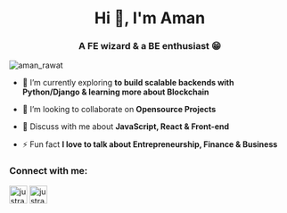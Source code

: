 <h1 align="center">Hi 👋, I'm Aman</h1>
<h3 align="center">A FE wizard & a BE enthusiast 😁</h3>

<p align="left"> <img src="https://komarev.com/ghpvc/?username=justrawat&label=Profile%20views&color=0e75b6&style=flat" alt="aman_rawat" /></p>

- 🌱 I’m currently exploring **to build scalable backends with Python/Django & learning more about Blockchain**

- 👯 I’m looking to collaborate on **Opensource Projects**

- 💬 Discuss with me about **JavaScript, React & Front-end**

- ⚡ Fun fact **I love to talk about Entrepreneurship, Finance & Business**

<h3 align="left">Connect with me:</h3>
<p align="left">
<a href="https://www.linkedin.com/in/justrawat/" target="_blank"><img align="center" src="https://upload.wikimedia.org/wikipedia/commons/thumb/8/81/LinkedIn_icon.svg/2048px-LinkedIn_icon.svg.png" alt="justrawat" height="32" width="32" /></a>
<a href="https://instagram.com/justrawat" target="_blank"><img align="center" src="https://upload.wikimedia.org/wikipedia/commons/thumb/e/e7/Instagram_logo_2016.svg/768px-Instagram_logo_2016.svg.png" alt="justrawat" height="32" width="32" /></a>
</p>

<!--
<h3 align="left">Languages and Tools:</h3>
<p align="left"><a href="https://getbootstrap.com" target="_blank" rel="noreferrer"><img src="https://raw.githubusercontent.com/devicons/devicon/master/icons/bootstrap/bootstrap-plain-wordmark.svg" alt="bootstrap" width="40" height="40"/> </a> </p>
-->

